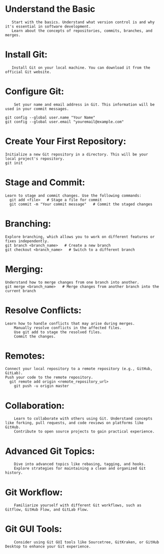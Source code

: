   # Understand the Basic
       Start with the basics. Understand what version control is and why it's essential in software development.
       Learn about the concepts of repositories, commits, branches, and merges.
  # Install Git:
       Install Git on your local machine. You can download it from the official Git website.

   # Configure Git:
        Set your name and email address in Git. This information will be used in your commit messages.
        
    git config --global user.name "Your Name"
    git config --global user.email "youremail@example.com"

# Create Your First Repository:

    Initialize a new Git repository in a directory. This will be your local project's repository.
    git init

# Stage and Commit:

    Learn to stage and commit changes. Use the following commands:
      git add <file>   # Stage a file for commit
      git commit -m "Your commit message"   # Commit the staged changes
 
# Branching:

    Explore branching, which allows you to work on different features or fixes independently.
    git branch <branch_name>   # Create a new branch
    git checkout <branch_name>   # Switch to a different branch

# Merging:

    Understand how to merge changes from one branch into another.
    git merge <branch_name>   # Merge changes from another branch into the current branch

# Resolve Conflicts:

    Learn how to handle conflicts that may arise during merges.
        Manually resolve conflicts in the affected files.
        Use git add to stage the resolved files.
        Commit the changes.

# Remotes:

    Connect your local repository to a remote repository (e.g., GitHub, GitLab).
    Push your code to the remote repository.
      git remote add origin <remote_repository_url>
        git push -u origin master

#    Collaboration:
        Learn to collaborate with others using Git. Understand concepts like forking, pull requests, and code reviews on platforms like GitHub.
        Contribute to open source projects to gain practical experience.

 #   Advanced Git Topics:
        Dive into advanced topics like rebasing, tagging, and hooks.
        Explore strategies for maintaining a clean and organized Git history.

  #  Git Workflow:
        Familiarize yourself with different Git workflows, such as Gitflow, GitHub Flow, and GitLab Flow.

   # Git GUI Tools:
        Consider using Git GUI tools like Sourcetree, GitKraken, or GitHub Desktop to enhance your Git experience.

    
